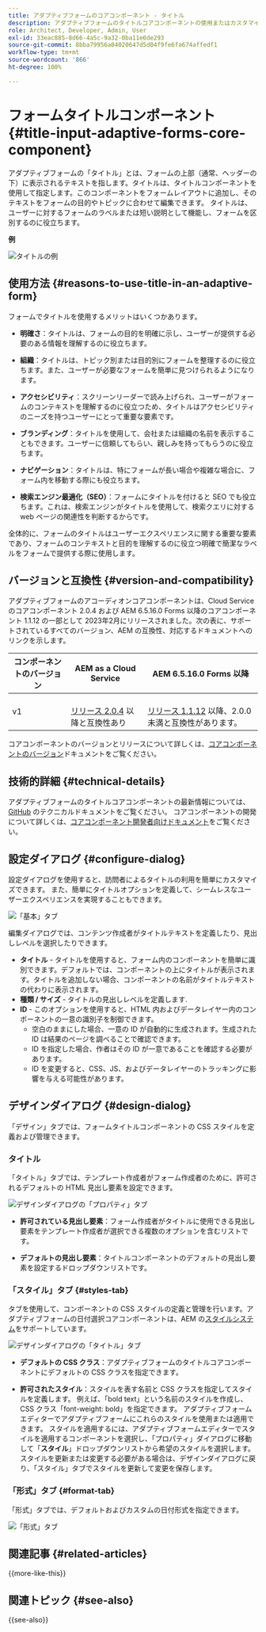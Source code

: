 ```yaml
---
title: アダプティブフォームのコアコンポーネント - タイトル
description: アダプティブフォームのタイトルコアコンポーネントの使用またはカスタマイズ。
role: Architect, Developer, Admin, User
exl-id: 33eac885-8d66-4a5c-9a32-0ba11e6de293
source-git-commit: 8bba79956a04020647d5d04f9fe6fa674affedf1
workflow-type: tm+mt
source-wordcount: '866'
ht-degree: 100%

---
```


# フォームタイトルコンポーネント{#title-input-adaptive-forms-core-component}

アダプティブフォームの「タイトル」とは、フォームの上部（通常、ヘッダーの下）に表示されるテキストを指します。タイトルは、タイトルコンポーネントを使用して指定します。このコンポーネントをフォームレイアウトに追加し、そのテキストをフォームの目的やトピックに合わせて編集できます。 タイトルは、ユーザーに対するフォームのラベルまたは短い説明として機能し、フォームを区別するのに役立ちます。

**例**

![タイトルの例](/help/adaptive-forms/assets/title.png)

## 使用方法 {#reasons-to-use-title-in-an-adaptive-form}

フォームでタイトルを使用するメリットはいくつかあります。

- **明確さ**：タイトルは、フォームの目的を明確に示し、ユーザーが提供する必要のある情報を理解するのに役立ちます。

- **組織**：タイトルは、トピック別または目的別にフォームを整理するのに役立ちます。また、ユーザーが必要なフォームを簡単に見つけられるようになります。

- **アクセシビリティ**：スクリーンリーダーで読み上げられ、ユーザーがフォームのコンテキストを理解するのに役立つため、タイトルはアクセシビリティのニーズを持つユーザーにとって重要な要素です。

- **ブランディング**：タイトルを使用して、会社または組織の名前を表示することもできます。ユーザーに信頼してもらい、親しみを持ってもらうのに役立ちます。

- **ナビゲーション**：タイトルは、特にフォームが長い場合や複雑な場合に、フォーム内を移動する際にも役立ちます。

- **検索エンジン最適化（SEO）**：フォームにタイトルを付けると SEO でも役立ちます。これは、検索エンジンがタイトルを使用して、検索クエリに対する web ページの関連性を判断するからです。

全体的に、フォームのタイトルはユーザーエクスペリエンスに関する重要な要素であり、フォームのコンテキストと目的を理解するのに役立つ明確で簡潔なラベルをフォームで提供する際に使用します。

## バージョンと互換性 {#version-and-compatibility}

アダプティブフォームのアコーディオンコアコンポーネントは、Cloud Service のコアコンポーネント 2.0.4 および AEM 6.5.16.0 Forms 以降のコアコンポーネント 1.1.12 の一部として 2023年2月にリリースされました。次の表に、サポートされているすべてのバージョン、AEM の互換性、対応するドキュメントへのリンクを示します。

| コンポーネントのバージョン | AEM as a Cloud Service | AEM 6.5.16.0 Forms 以降 |
|---|---|---|
| v1 | <br>[リリース 2.0.4](/help/adaptive-forms/version.md) 以降と互換性あり | <br>[リリース 1.1.12](/help/adaptive-forms/version.md) 以降、2.0.0 未満と互換性があります。 |

コアコンポーネントのバージョンとリリースについて詳しくは、[コアコンポーネントのバージョン](/help/adaptive-forms/version.md)ドキュメントをご覧ください。

<!-- ## Sample Component Output {#sample-component-output}

To experience the Accordion Component as well as see examples of its configuration options as well as HTML and JSON output, visit the [Component Library](https://adobe.com/go/aem_cmp_library_accordion). -->


## 技術的詳細 {#technical-details}

アダプティブフォームのタイトルコアコンポーネントの最新情報については、[GitHub](https://github.com/adobe/aem-core-forms-components/tree/master/ui.af.apps/src/main/content/jcr_root/apps/core/fd/components/form/title/v1/title) のテクニカルドキュメントをご覧ください。 コアコンポーネントの開発について詳しくは、[コアコンポーネント開発者向けドキュメント](/help/developing/overview.md)をご覧ください。

## 設定ダイアログ {#configure-dialog}

設定ダイアログを使用すると、訪問者によるタイトルの利用を簡単にカスタマイズできます。 また、簡単にタイトルオプションを定義して、シームレスなユーザーエクスペリエンスを実現することもできます。

![「基本」タブ](/help/adaptive-forms/assets/title_properties.png)

編集ダイアログでは、コンテンツ作成者がタイトルテキストを定義したり、見出しレベルを選択したりできます。

- **タイトル** - タイトルを使用すると、フォーム内のコンポーネントを簡単に識別できます。デフォルトでは、コンポーネントの上にタイトルが表示されます。タイトルを追加しない場合、コンポーネントの名前がタイトルテキストの代わりに表示されます。
- **種類 / サイズ** - タイトルの見出しレベルを定義します.
- **ID** - このオプションを使用すると、HTML 内およびデータレイヤー内のコンポーネントの一意の識別子を制御できます。
   - 空白のままにした場合、一意の ID が自動的に生成されます。生成された ID は結果のページを調べることで確認できます。
   - ID を指定した場合、作者はその ID が一意であることを確認する必要があります。
   - ID を変更すると、CSS、JS、およびデータレイヤーのトラッキングに影響を与える可能性があります。

## デザインダイアログ {#design-dialog}

「デザイン」タブでは、フォームタイトルコンポーネントの CSS スタイルを定義および管理できます。

### タイトル

「タイトル」タブでは、テンプレート作成者がフォーム作成者のために、許可されるデフォルトの HTML 見出し要素を設定できます。

![デザインダイアログの「プロパティ」タブ](/help/adaptive-forms/assets/title_heading.png)

- **許可されている見出し要素**：フォーム作成者がタイトルに使用できる見出し要素をテンプレート作成者が選択できる複数のオプションを含むリストです。

- **デフォルトの見出し要素**：タイトルコンポーネントのデフォルトの見出し要素を設定するドロップダウンリストです。

### 「スタイル」タブ {#styles-tab}

タブを使用して、コンポーネントの CSS スタイルの定義と管理を行います。アダプティブフォームの日付選択コアコンポーネントは、AEM の[スタイルシステム](/help/get-started/authoring.md#component-styling)をサポートしています。

![デザインダイアログの「タイトル」タブ](/help/adaptive-forms/assets/title_styles.png)

- **デフォルトの CSS クラス**：アダプティブフォームのタイトルコアコンポーネントにデフォルトの CSS クラスを指定できます。

- **許可されたスタイル**：スタイルを表す名前と CSS クラスを指定してスタイルを定義します。 例えば、「bold text」という名前のスタイルを作成し、CSS クラス「font-weight: bold」を指定できます。 アダプティブフォームエディターでアダプティブフォームにこれらのスタイルを使用または適用できます。 スタイルを適用するには、アダプティブフォームエディターでスタイルを適用するコンポーネントを選択し、「プロパティ」ダイアログに移動して「**スタイル**」ドロップダウンリストから希望のスタイルを選択します。 スタイルを更新または変更する必要がある場合は、デザインダイアログに戻り、「スタイル」タブでスタイルを更新して変更を保存します。

### 「形式」タブ {#format-tab}

「形式」タブでは、デフォルトおよびカスタムの日付形式を指定できます。

![「形式」タブ](/help/adaptive-forms/assets/title_styles.png)

<!--

## Related article {#related-article}

* [Create a standalone Adaptive Form](https://experienceleague.adobe.com/docs/experience-manager-cloud-service/content/forms/adaptive-forms-authoring/authoring-adaptive-forms-core-components/create-an-adaptive-form-on-forms-cs/creating-adaptive-form-core-components.html)

-->

## 関連記事 {#related-articles}


{{more-like-this}}

## 関連トピック {#see-also}

{{see-also}}
